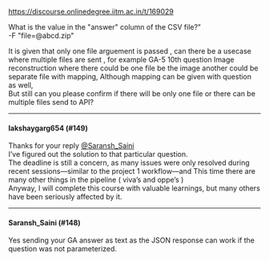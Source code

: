 https://discourse.onlinedegree.iitm.ac.in/t/169029

What is the value in the "answer" column of the CSV file?" \
  -F "file=@abcd.zip"
</code></pre>
<p>It is given that only one file arguement is passed , can there be a usecase where multiple files are sent , for example GA-5 10th question Image reconstruction where there could be one file be the image another could be separate file with mapping, Although mapping can be given with question as well,<br/>
But still can you please confirm if there will be only one file or there can be multiple files send to API?</p><hr>

<h4>lakshaygarg654 (#149)</h4>
<p>Thanks for your reply <a class="mention" href="/u/saransh_saini">@Saransh_Saini</a><br/>
I’ve figured out the solution to that particular question.<br/>
The deadline is still a concern, as many issues were only resolved during recent sessions—similar to the project 1 workflow—and This time there are many other things in the pipeline ( viva’s and oppe’s )<br/>
Anyway, I will complete this course with valuable learnings, but many others have been seriously affected by it.</p><hr>

<h4>Saransh_Saini (#148)</h4>
<p>Yes sending your GA answer as text as the JSON response can work if the question was not parameterized.